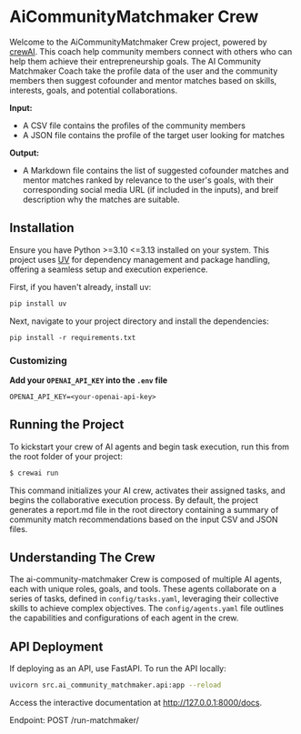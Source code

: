 # AiCommunityMatchmaker Crew

Welcome to the AiCommunityMatchmaker Crew project, powered by [crewAI](https://crewai.com). This coach help community members connect with others who can help them achieve their entrepreneurship goals. The AI Community Matchmaker Coach take the profile data of the user and the community members then suggest cofounder and mentor matches based on skills, interests, goals, and potential collaborations.

**Input:**
- A CSV file contains the profiles of the community members 
- A JSON file contains the profile of the target user looking for matches

**Output:**
- A Markdown file contains the list of suggested cofounder matches and mentor matches ranked by relevance to the user's goals, with their corresponding social media URL (if included in the inputs), and breif description why the matches are suitable.

## Installation

Ensure you have Python >=3.10 <=3.13 installed on your system. This project uses [UV](https://docs.astral.sh/uv/) for dependency management and package handling, offering a seamless setup and execution experience.

First, if you haven't already, install uv:

```bash
pip install uv
```

Next, navigate to your project directory and install the dependencies:

```
pip install -r requirements.txt
```
### Customizing

**Add your `OPENAI_API_KEY` into the `.env` file**

```
OPENAI_API_KEY=<your-openai-api-key>
```

## Running the Project

To kickstart your crew of AI agents and begin task execution, run this from the root folder of your project:

```bash
$ crewai run
```

This command initializes your AI crew, activates their assigned tasks, and begins the collaborative execution process. By default, the project generates a report.md file in the root directory containing a summary of community match recommendations based on the input CSV and JSON files.

## Understanding The Crew

The ai-community-matchmaker Crew is composed of multiple AI agents, each with unique roles, goals, and tools. These agents collaborate on a series of tasks, defined in `config/tasks.yaml`, leveraging their collective skills to achieve complex objectives. The `config/agents.yaml` file outlines the capabilities and configurations of each agent in the crew.

## API Deployment
If deploying as an API, use FastAPI. To run the API locally:

```bash
uvicorn src.ai_community_matchmaker.api:app --reload
```

Access the interactive documentation at http://127.0.0.1:8000/docs.

Endpoint: POST /run-matchmaker/
